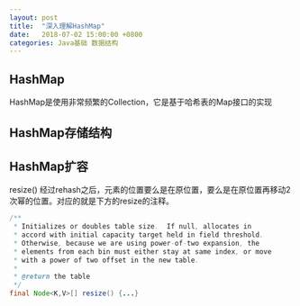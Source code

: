 ```yaml
---
layout: post
title:  "深入理解HashMap"
date:   2018-07-02 15:00:00 +0800
categories: Java基础 数据结构
---
```

## HashMap
HashMap是使用非常频繁的Collection，它是基于哈希表的Map接口的实现
## HashMap存储结构
## HashMap扩容
resize()
经过rehash之后，元素的位置要么是在原位置，要么是在原位置再移动2次幂的位置。对应的就是下方的resize的注释。
```java
/**
 * Initializes or doubles table size.  If null, allocates in
 * accord with initial capacity target held in field threshold.
 * Otherwise, because we are using power-of-two expansion, the
 * elements from each bin must either stay at same index, or move
 * with a power of two offset in the new table.
 *
 * @return the table
 */
final Node<K,V>[] resize() {...}
```
